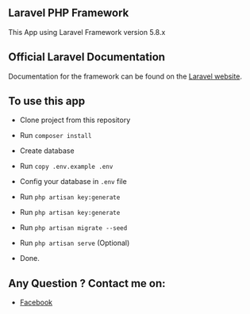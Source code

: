 ## Laravel PHP Framework
This App using Laravel Framework version 5.8.x

## Official Laravel Documentation

Documentation for the framework can be found on the [Laravel website](http://laravel.com/docs).

## To use this app

- Clone project from this repository

- Run `composer install`

- Create database

- Run `copy .env.example .env`

- Config your database in ` .env ` file

- Run `php artisan key:generate`

- Run `php artisan key:generate`

- Run `php artisan migrate --seed`

- Run `php artisan serve` (Optional)

- Done.

## Any Question ? Contact me on:
- [Facebook](https://facebook.com/caesaralilamondo)
